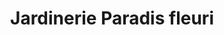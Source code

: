 ---
title: "Jardinerie Paradis fleuri"
url: /albert/jardinerie-paradis-fleuri/
shop: Garten-Center
---